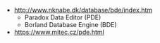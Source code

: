 
- http://www.nknabe.dk/database/bde/index.htm
	+ Paradox Data Editor (PDE)
	+ Borland Database Engine (BDE)
- https://www.mitec.cz/pde.html